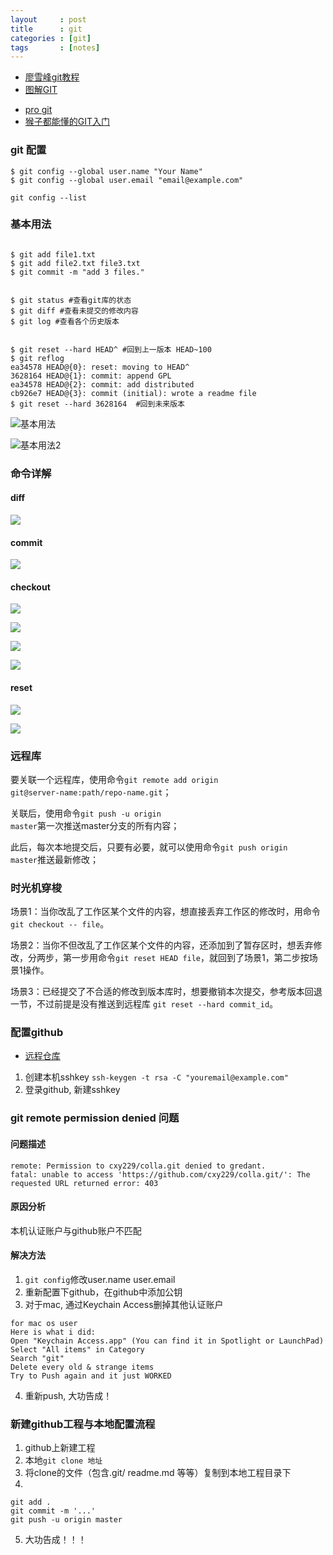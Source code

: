 ```yaml
---
layout     : post
title      : git
categories : [git]
tags       : [notes]
---
```

* [廖雪峰git教程](http://www.liaoxuefeng.com/wiki/0013739516305929606dd18361248578c67b8067c8c017b000)
* [图解GIT](https://marklodato.github.io/visual-git-guide/index-zh-cn.html)
- [pro git](https://git-scm.com/book/zh/v2)
- [猴子都能懂的GIT入门](http://backlogtool.com/git-guide/cn/)

### git 配置

```
$ git config --global user.name "Your Name"
$ git config --global user.email "email@example.com"

git config --list
```

### 基本用法

```

$ git add file1.txt
$ git add file2.txt file3.txt
$ git commit -m "add 3 files."
```

```

$ git status #查看git库的状态
$ git diff #查看未提交的修改内容
$ git log #查看各个历史版本

```

```

$ git reset --hard HEAD^ #回到上一版本 HEAD~100
$ git reflog
ea34578 HEAD@{0}: reset: moving to HEAD^
3628164 HEAD@{1}: commit: append GPL
ea34578 HEAD@{2}: commit: add distributed
cb926e7 HEAD@{3}: commit (initial): wrote a readme file
$ git reset --hard 3628164  #回到未来版本

```

![基本用法](https://marklodato.github.io/visual-git-guide/basic-usage.svg)

![基本用法2](https://marklodato.github.io/visual-git-guide/basic-usage-2.svg)

### 命令详解

#### diff

![](https://marklodato.github.io/visual-git-guide/diff.svg)

#### commit

![](https://marklodato.github.io/visual-git-guide/commit-master.svg)

#### checkout

![](https://marklodato.github.io/visual-git-guide/checkout-files.svg)

![](https://marklodato.github.io/visual-git-guide/checkout-branch.svg)

![](https://marklodato.github.io/visual-git-guide/checkout-detached.svg)

![](https://marklodato.github.io/visual-git-guide/checkout-b-detached.svg)

#### reset

![](https://marklodato.github.io/visual-git-guide/reset-commit.svg)

![](https://marklodato.github.io/visual-git-guide/reset.svg)


### 远程库
要关联一个远程库，使用命令<code>git remote add origin git@server-name:path/repo-name.git</code>；

关联后，使用命令<code>git push -u origin master</code>第一次推送master分支的所有内容；

此后，每次本地提交后，只要有必要，就可以使用命令<code>git push origin master</code>推送最新修改；



### 时光机穿梭

场景1：当你改乱了工作区某个文件的内容，想直接丢弃工作区的修改时，用命令`git checkout -- file`。

场景2：当你不但改乱了工作区某个文件的内容，还添加到了暂存区时，想丢弃修改，分两步，第一步用命令`git reset HEAD file`，就回到了场景1，第二步按场景1操作。

场景3：已经提交了不合适的修改到版本库时，想要撤销本次提交，参考版本回退一节，不过前提是没有推送到远程库 `git reset --hard commit_id`。

### 配置github
- [远程仓库](http://www.liaoxuefeng.com/wiki/0013739516305929606dd18361248578c67b8067c8c017b000/001374385852170d9c7adf13c30429b9660d0eb689dd43a000)
1. 创建本机sshkey
`ssh-keygen -t rsa -C "youremail@example.com"`
2. 登录github, 新建sshkey

### git remote permission denied 问题

#### 问题描述
```
remote: Permission to cxy229/colla.git denied to gredant.
fatal: unable to access 'https://github.com/cxy229/colla.git/': The requested URL returned error: 403
```

#### 原因分析
本机认证账户与github账户不匹配

#### 解决方法
1. `git config`修改user.name user.email
2. 重新配置下github，在github中添加公钥
3. 对于mac, 通过Keychain Access删掉其他认证账户
```
for mac os user
Here is what i did:
Open "Keychain Access.app" (You can find it in Spotlight or LaunchPad)
Select "All items" in Category
Search "git"
Delete every old & strange items
Try to Push again and it just WORKED
```
4. 重新push, 大功告成！

### 新建github工程与本地配置流程
1. github上新建工程
2. 本地`git clone 地址`
3. 将clone的文件（包含.git/ readme.md 等等）复制到本地工程目录下
4. 
```
git add . 
git commit -m '...'
git push -u origin master
```
5. 大功告成！！！

